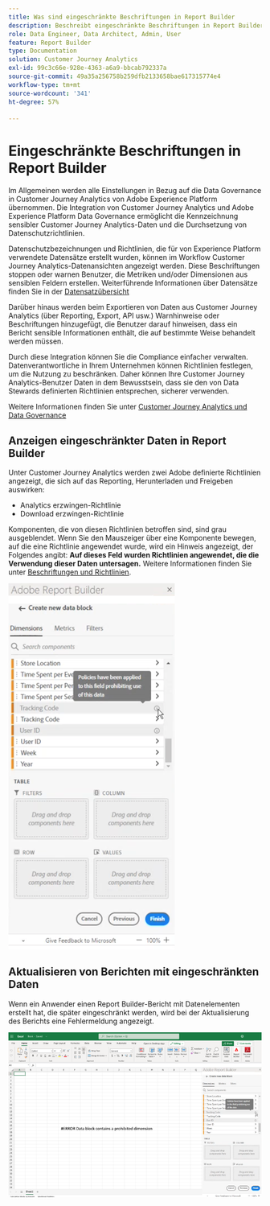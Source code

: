 ```yaml
---
title: Was sind eingeschränkte Beschriftungen in Report Builder
description: Beschreibt eingeschränkte Beschriftungen in Report Builder
role: Data Engineer, Data Architect, Admin, User
feature: Report Builder
type: Documentation
solution: Customer Journey Analytics
exl-id: 99c3c66e-928e-4363-a6a9-bbcab792337a
source-git-commit: 49a35a256758b259dfb2133658bae617315774e4
workflow-type: tm+mt
source-wordcount: '341'
ht-degree: 57%

---
```


# Eingeschränkte Beschriftungen in Report Builder

Im Allgemeinen werden alle Einstellungen in Bezug auf die Data Governance in Customer Journey Analytics von Adobe Experience Platform übernommen. Die Integration von Customer Journey Analytics und Adobe Experience Platform Data Governance ermöglicht die Kennzeichnung sensibler Customer Journey Analytics-Daten und die Durchsetzung von Datenschutzrichtlinien.

Datenschutzbezeichnungen und Richtlinien, die für von Experience Platform verwendete Datensätze erstellt wurden, können im Workflow Customer Journey Analytics-Datenansichten angezeigt werden. Diese Beschriftungen stoppen oder warnen Benutzer, die Metriken und/oder Dimensionen aus sensiblen Feldern erstellen. Weiterführende Informationen über Datensätze finden Sie in der [Datensatzübersicht](https://experienceleague.adobe.com/docs/experience-platform/catalog/datasets/overview.html?lang=de)

Darüber hinaus werden beim Exportieren von Daten aus Customer Journey Analytics (über Reporting, Export, API usw.) Warnhinweise oder Beschriftungen hinzugefügt, die Benutzer darauf hinweisen, dass ein Bericht sensible Informationen enthält, die auf bestimmte Weise behandelt werden müssen.

Durch diese Integration können Sie die Compliance einfacher verwalten. Datenverantwortliche in Ihrem Unternehmen können Richtlinien festlegen, um die Nutzung zu beschränken. Daher können Ihre Customer Journey Analytics-Benutzer Daten in dem Bewusstsein, dass sie den von Data Stewards definierten Richtlinien entsprechen, sicherer verwenden.

Weitere Informationen finden Sie unter [Customer Journey Analytics und Data Governance](https://experienceleague.adobe.com/docs/analytics-platform/using/cja-privacy/privacy-overview.html?lang=de)

## Anzeigen eingeschränkter Daten in Report Builder

Unter Customer Journey Analytics werden zwei Adobe definierte Richtlinien angezeigt, die sich auf das Reporting, Herunterladen und Freigeben auswirken:

* Analytics erzwingen-Richtlinie
* Download erzwingen-Richtlinie

Komponenten, die von diesen Richtlinien betroffen sind, sind grau ausgeblendet. Wenn Sie den Mauszeiger über eine Komponente bewegen, auf die eine Richtlinie angewendet wurde, wird ein Hinweis angezeigt, der Folgendes angibt: **Auf dieses Feld wurden Richtlinien angewendet, die die Verwendung dieser Daten untersagen.** Weitere Informationen finden Sie unter [Beschriftungen und Richtlinien](https://experienceleague.adobe.com/docs/analytics-platform/using/cja-dataviews/data-governance.html?lang=de).

![Der Richtlinientext, der die verbotene Verwendung von Daten angibt.](assets/rb-restricted-label.png)

## Aktualisieren von Berichten mit eingeschränkten Daten

Wenn ein Anwender einen Report Builder-Bericht mit Datenelementen erstellt hat, die später eingeschränkt werden, wird bei der Aktualisierung des Berichts eine Fehlermeldung angezeigt.

![Die Fehlermeldung, die angezeigt wird, nachdem Datenelemente später eingeschränkt wurden.](assets/error-restricted-data.png)
